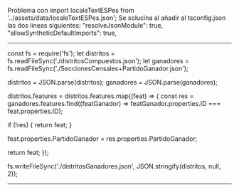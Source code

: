  Problema con import localeTextESPes from '../assets/data/localeTextESPes.json';
 Se solucina al añadir al tsconfig.json las dos lineas siguientes:
 "resolveJsonModule": true,
 "allowSyntheticDefaultImports": true,

****************************************************************************************************************
const fs = require('fs');
let distritos = fs.readFileSync('./distritosCompuestos.json');
let ganadores = fs.readFileSync('./SeccionesCensales+PartidoGanador.json');

distritos = JSON.parse(distritos);
ganadores = JSON.parse(ganadores);

distritos.features = distritos.features.map((feat) => {
  const res = ganadores.features.find((featGanador) => featGanador.properties.ID === feat.properties.ID);

  if (!res) {
      return feat;
  }

  feat.properties.PartidoGanador = res.properties.PartidoGanador;

  return feat;
});

fs.writeFileSync('./distritosGanadores.json', JSON.stringify(distritos, null, 2));
****************************************************************************************************************
